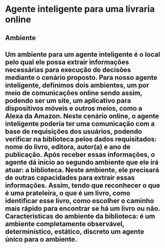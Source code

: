 <h1>Agente inteligente para uma livraria online</h1>

<h2>Ambiente<h2>
<p>Um ambiente para um agente inteligente é o local pelo qual ele possa extrair informações necessárias para execução de decisões mediante o cenário proposto. Para nosso agente inteligente, definimos dois ambientes, um por meio de comunicações online sendo assim, podendo ser um site, um aplicativo para dispositivos móveis e outros meios, como a Alexa da Amazon. Neste cenário online, o agente inteligente poderia ter uma comunicação com a base de requisições dos usuários, podendo verificar na biblioteca pelos dados requisitados: nome do livro, editora, autor(a) e ano de publicação. Após receber essas informações, o agente dá início ao segundo ambiente que ele irá atuar: a biblioteca. Neste ambiente, ele precisará de outras capacidades para extrair essas informações. Assim, tendo que reconhecer o que é uma prateleira, o que é um livro, como identificar esse livro, como escolher o caminho mais rápido para encontrar se há um livro ou não. 
 Características do ambiente da biblioteca: é um ambiente completamente observável, determinístico, estático, discreto um agente único para o ambiente.
</p>
